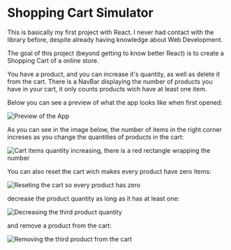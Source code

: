 # Shopping Cart Simulator
This is basically my first project with React. I never had contact with the library before, despite already having knowledge about Web Development.

The goal of this project (beyond getting to know better React) is to create a Shopping Cart of a online store.

You have a product, and you can increase it's quantity, as well as delete it from the cart. There is a NavBar displaying the number of products you have in your cart, it only counts products wich have at least one item.

Below you can see a preview of what the app looks like when first opened:

![Preview of the App](https://user-images.githubusercontent.com/72149404/153591913-18bc39d3-1b2d-444d-b16a-59468e280386.png "App when opened")

As you can see in the image below, the number of items in the right corner increses as you change the quantities of products in the cart:

![Cart items quantity increasing, there is a red rectangle wrapping the number](https://user-images.githubusercontent.com/72149404/153592516-2d812249-1a48-44d0-bc6f-065dc0163283.png "Quantity of items increased in the cart count")

You can also reset the cart wich makes every product have zero items:

![Reseting the cart so every product has zero](https://user-images.githubusercontent.com/72149404/153593276-9813148c-2db0-4061-9894-3b86643033f2.png "Reseting the cart")

decrease the product quantity as long as it has at least one:

![Decreasing the third product quantity](https://user-images.githubusercontent.com/72149404/153593073-d9594428-1442-43b6-b5da-579c825c2b42.png "Third product quantity decreased")

and remove a product from the cart:

![Removing the third product from the cart](https://user-images.githubusercontent.com/72149404/153593923-27893ab1-f1da-4b48-af69-7039a462bf49.png "Third product is removed from the cart")
